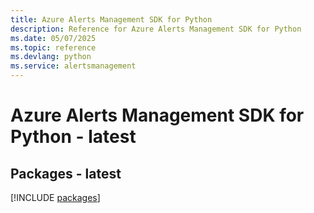 ```yaml
---
title: Azure Alerts Management SDK for Python
description: Reference for Azure Alerts Management SDK for Python
ms.date: 05/07/2025
ms.topic: reference
ms.devlang: python
ms.service: alertsmanagement
---
```

# Azure Alerts Management SDK for Python - latest
## Packages - latest
[!INCLUDE [packages](alerts-management-index.md)]